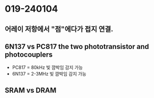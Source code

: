 # 019-240104

## 어레이 저항에서 "점"에다가 접지 연결.

## 6N137 vs PC817 the two phototransistor and photocouplers
- PC817 = 80kHz 빛 깜박임 감지 가능
- 6N137 = 2-3MHz 빛 깜박임 감지 가능

## SRAM vs DRAM